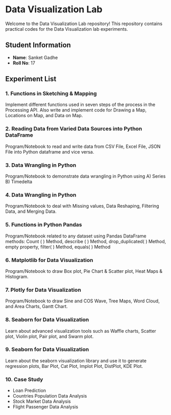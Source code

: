 # Data Visualization Lab

Welcome to the Data Visualization Lab repository! This repository contains practical codes for the Data Visualization lab experiments.

## Student Information

- **Name**: Sanket Gadhe
- **Roll No**: 17

## Experiment List

### 1. Functions in Sketching & Mapping
Implement different functions used in seven steps of the process in the Processing API. Also write and implement code for Drawing a Map, Locations on Map, and Data on Map.

### 2. Reading Data from Varied Data Sources into Python DataFrame
Program/Notebook to read and write data from CSV File, Excel File, JSON File into Python dataframe and vice versa.

### 3. Data Wrangling in Python
Program/Notebook to demonstrate data wrangling in Python using A) Series B) Timedelta

### 4. Data Wrangling in Python
Program/Notebook to deal with Missing values, Data Reshaping, Filtering Data, and Merging Data.

### 5. Functions in Python Pandas
Program/Notebook related to any dataset using Pandas DataFrame methods: Count ( ) Method, describe ( ) Method, drop_duplicated( ) Method, empty property, filter( ) Method, equals( ) Method

### 6. Matplotlib for Data Visualization
Program/Notebook to draw Box plot, Pie Chart & Scatter plot, Heat Maps & Histogram.

### 7. Plotly for Data Visualization
Program/Notebook to draw Sine and COS Wave, Tree Maps, Word Cloud, and Area Charts, Gantt Chart.

### 8. Seaborn for Data Visualization
Learn about advanced visualization tools such as Waffle charts, Scatter plot, Violin plot, Pair plot, and Swarm plot.

### 9. Seaborn for Data Visualization
Learn about the seaborn visualization library and use it to generate regression plots, Bar Plot, Cat Plot, lmplot Plot, DistPlot, KDE Plot.

### 10. Case Study
- Loan Prediction
- Countries Population Data Analysis
- Stock Market Data Analysis
- Flight Passenger Data Analysis

